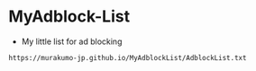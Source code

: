 # MyAdblock-List

* My little list for ad blocking

```
https://murakumo-jp.github.io/MyAdblockList/AdblockList.txt
```
